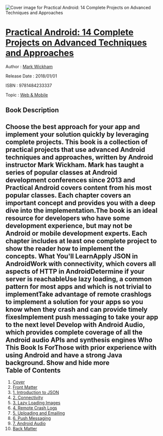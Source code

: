 ![Cover image for Practical Android: 14 Complete Projects on Advanced Techniques and Approaches](https://imgdetail.ebookreading.net/cover/cover/web_mobile/EB9781484233337.jpg)

[Practical Android: 14 Complete Projects on Advanced Techniques and Approaches](https://ebookreading.net/view/book/Practical+Android%3A+14+Complete+Projects+on+Advanced+Techniques+and+Approaches-EB9781484233337_1.html "Practical Android: 14 Complete Projects on Advanced Techniques and Approaches")
====================================================================================================================

Author : [Mark Wickham](https://ebookreading.net/search/author/Mark+Wickham)

Release Date : 2018/01/01

ISBN : 9781484233337

Topic : [Web & Mobile](https://ebookreading.net/search/category/web-mobile)

Book Description
-----------------

 Choose the best approach for your app and implement your solution quickly by leveraging complete projects. This book is a collection of practical projects that use advanced Android techniques and approaches, written by Android instructor Mark Wickham. Mark has taught a series of popular classes at Android development conferences since 2013 and Practical Android covers content from his most popular classes. Each chapter covers an important concept and provides you with a deep dive into the implementation.The book is an ideal resource for developers who have some development experience, but may not be Android or mobile development experts. Each chapter includes at least one complete project to show the reader how to implement the concepts. What You'll LearnApply JSON in AndroidWork with connectivity, which covers all aspects of HTTP in AndroidDetermine if your server is reachableUse lazy loading, a common pattern for most apps and which is not trivial to implementTake advantage of remote crashlogs to implement a solution for your apps so you know when they crash and can provide timely fixesImplement push messaging to take your app to the next level Develop with Android Audio, which provides complete coverage of all the Android audio APIs and synthesis engines Who This Book Is ForThose with prior experience with using Android and have a strong Java background.        Show and hide more                
Table of Contents
-----------------

1. [Cover](https://ebookreading.net/view/book/Practical+Android%3A+14+Complete+Projects+on+Advanced+Techniques+and+Approaches-EB9781484233337_1.html)
1. [Front Matter](https://ebookreading.net/view/book/Practical+Android%3A+14+Complete+Projects+on+Advanced+Techniques+and+Approaches-EB9781484233337_2.html)
1. [1. Introduction to JSON](https://ebookreading.net/view/book/Practical+Android%3A+14+Complete+Projects+on+Advanced+Techniques+and+Approaches-EB9781484233337_3.html)
1. [2. Connectivity](https://ebookreading.net/view/book/Practical+Android%3A+14+Complete+Projects+on+Advanced+Techniques+and+Approaches-EB9781484233337_4.html)
1. [3. Lazy Loading Images](https://ebookreading.net/view/book/Practical+Android%3A+14+Complete+Projects+on+Advanced+Techniques+and+Approaches-EB9781484233337_5.html)
1. [4. Remote Crash Logs](https://ebookreading.net/view/book/Practical+Android%3A+14+Complete+Projects+on+Advanced+Techniques+and+Approaches-EB9781484233337_6.html)
1. [5. Uploading and Emailing](https://ebookreading.net/view/book/Practical+Android%3A+14+Complete+Projects+on+Advanced+Techniques+and+Approaches-EB9781484233337_7.html)
1. [6. Push Messaging](https://ebookreading.net/view/book/Practical+Android%3A+14+Complete+Projects+on+Advanced+Techniques+and+Approaches-EB9781484233337_8.html)
1. [7. Android Audio](https://ebookreading.net/view/book/Practical+Android%3A+14+Complete+Projects+on+Advanced+Techniques+and+Approaches-EB9781484233337_9.html)
1. [Back Matter](https://ebookreading.net/view/book/Practical+Android%3A+14+Complete+Projects+on+Advanced+Techniques+and+Approaches-EB9781484233337_10.html)
